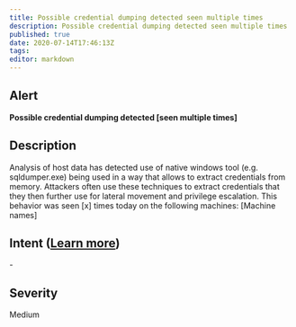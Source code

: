 ```yaml
---
title: Possible credential dumping detected seen multiple times
description: Possible credential dumping detected seen multiple times
published: true
date: 2020-07-14T17:46:13Z
tags:
editor: markdown
---
```


## Alert
**Possible credential dumping detected [seen multiple times]**

## Description
Analysis of host data has detected use of native windows tool (e.g. sqldumper.exe) being used in a way that allows to extract credentials from memory. Attackers often use these techniques to extract credentials that they then further use for lateral movement and privilege escalation. This behavior was seen [x] times today on the following machines: [Machine names]

## Intent ([Learn more](/public/security/alerts/intentions.md))
\-

## Severity
Medium




